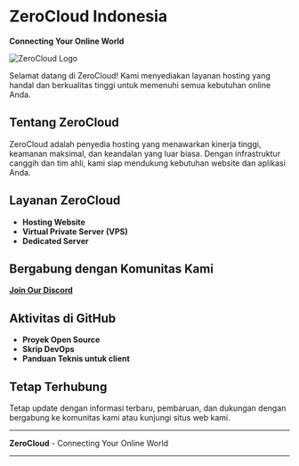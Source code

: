 # ZeroCloud Indonesia
**Connecting Your Online World**

![ZeroCloud Logo](https://dash.zerocloud.id/themes/bannerzerocloudindonesia.gif)

Selamat datang di ZeroCloud! Kami menyediakan layanan hosting yang handal dan berkualitas tinggi untuk memenuhi semua kebutuhan online Anda.

## Tentang ZeroCloud
ZeroCloud adalah penyedia hosting yang menawarkan kinerja tinggi, keamanan maksimal, dan keandalan yang luar biasa. Dengan infrastruktur canggih dan tim ahli, kami siap mendukung kebutuhan website dan aplikasi Anda.

## Layanan ZeroCloud
- **Hosting Website**
- **Virtual Private Server (VPS)**
- **Dedicated Server**

## Bergabung dengan Komunitas Kami
[**Join Our Discord**](https://discord.zerocloud.id)

## Aktivitas di GitHub
- **Proyek Open Source**
- **Skrip DevOps**
- **Panduan Teknis untuk client**

## Tetap Terhubung
Tetap update dengan informasi terbaru, pembaruan, dan dukungan dengan bergabung ke komunitas kami atau kunjungi situs web kami.

---

**ZeroCloud** - Connecting Your Online World

---
